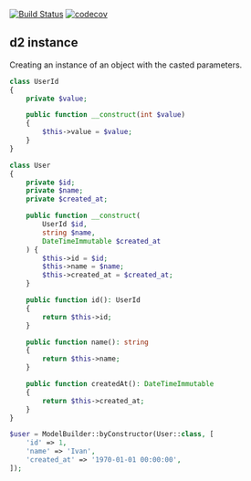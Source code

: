 [![Build Status](https://travis-ci.org/demidovich/d2-model-builder.svg?branch=master)](https://travis-ci.com/demidovich/d2-model-builder) [![codecov](https://codecov.io/gh/demidovich/d2-model-builder/branch/master/graph/badge.svg)](https://codecov.io/gh/demidovich/d2-model-builder)

## d2 instance

Creating an instance of an object with the casted parameters.

```php
class UserId
{
    private $value;

    public function __construct(int $value)
    {
        $this->value = $value;
    }
}

class User
{
    private $id;
    private $name;
    private $created_at;

    public function __construct(
        UserId $id,
        string $name,
        DateTimeImmutable $created_at
    ) {
        $this->id = $id;
        $this->name = $name;
        $this->created_at = $created_at;
    }

    public function id(): UserId
    {
        return $this->id;
    }

    public function name(): string
    {
        return $this->name;
    }

    public function createdAt(): DateTimeImmutable
    {
        return $this->created_at;
    }
}

$user = ModelBuilder::byConstructor(User::class, [
    'id' => 1,
    'name' => 'Ivan',
    'created_at' => '1970-01-01 00:00:00',
]);
```
